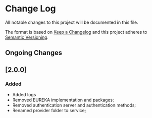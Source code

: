 # Change Log
All notable changes to this project will be documented in this file.

The format is based on [Keep a Changelog](http://keepachangelog.com/)
and this project adheres to [Semantic Versioning](http://semver.org/).

## Ongoing Changes

## [2.0.0]
### Added
- Added logs 
- Removed EUREKA implementation and packages;
- Removed authentication server and authentication methods;
- Renamed provider folder to service;
